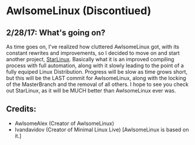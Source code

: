 # AwlsomeLinux (Discontiued)
 
## 2/28/17: What's going on?
As time goes on, I've realized how cluttered AwlsomeLinux got, with its constant rewrites and improvements, so I decided to move on and start another project, [StarLinux](https://github.com/AwlsomeAlex/StarLinux). Basically what it is an improved compiling process with full automation, along with it slowly leading to the point of a fully equiped Linux Distribution. Progress will be slow as time grows short, but this will be the LAST commit for AwlsomeLinux, along with the locking of the MasterBranch and the removal of all others. I hope to see you check out StarLinux, as it will be MUCH better than AwlsomeLinux ever was.

## Credits:
* AwlsomeAlex (Creator of AwlsomeLinux)
* Ivandavidov (Creator of Minimal Linux Live) [AwlsomeLinux is based on it.]


